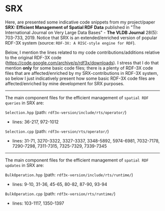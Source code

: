 # SRX

Here, are presented some indicative code snippets from my project/paper **SRX: Efficient Management of Spatial RDF Data** published in "The International Journal on Very Large Data Bases" - **The VLDB Journal** 28(5): 703-733, 2019. Notice that SRX is an extended/enriched version of popular RDF-3X system (source: `RDF-3X: A RISC-style engine for RDF`).

Below, I mention the lines related to my code contributions/additions relative to the original RDF-3X code (https://code.google.com/archive/p/rdf3x/downloads). I stress that I do that mention **only** for some basic code files; there is a plenty of RDF-3X code files that are affected/enriched by my SRX-contributions in RDF-3X system, so below I just indicatively present how some basic RDF-3X code files are affected/enriched by mine development for SRX purposes.

---

The main component files for the efficient management of `spatial RDF queries` in SRX are:

`Selection.hpp` (path: `rdf3x-version/include/rts/operator/`)
* lines: 36-217, 972-1012

`Selection.cpp` (path: `rdf3x-version/rts/operator/`)
* lines: 31-71, 3270-3322, 3327-3337, 3348-5892, 5974-6981, 7032-7178, 7290-7298, 7311-7315, 7325-7329, 7339-7345

---

The main component files for the efficient management of `spatial RDF updates` in SRX are:

`BulkOperation.hpp` (path: `rdf3x-version/include/rts/runtime/`)
* lines: 9-10, 31-36, 45-65, 80-82, 87-90, 93-94

`BulkOperation.cpp` (path: `rdf3x-version/rts/runtime/`)
* lines: 103-1117, 1350-1397
